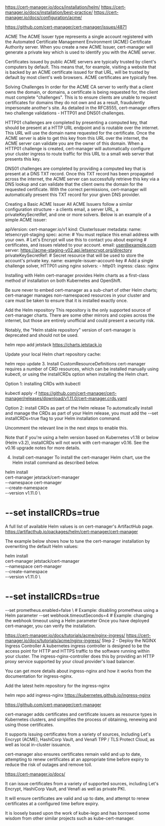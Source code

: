 https://cert-manager.io/docs/installation/helm/
https://cert-manager.io/docs/installation/best-practice/
https://cert-manager.io/docs/configuration/acme/

https://github.com/cert-manager/cert-manager/issues/4871

ACME
The ACME Issuer type represents a single account registered with the Automated Certificate Management Environment (ACME) Certificate Authority server. When you create a new ACME Issuer, cert-manager will generate a private key which is used to identify you with the ACME server.

Certificates issued by public ACME servers are typically trusted by client's computers by default. This means that, for example, visiting a website that is backed by an ACME certificate issued for that URL, will be trusted by default by most client's web browsers. ACME certificates are typically free.

Solving Challenges
In order for the ACME CA server to verify that a client owns the domain, or domains, a certificate is being requested for, the client must complete "challenges". This is to ensure clients are unable to request certificates for domains they do not own and as a result, fraudulently impersonate another's site. As detailed in the RFC8555, cert-manager offers two challenge validations - HTTP01 and DNS01 challenges.

HTTP01 challenges are completed by presenting a computed key, that should be present at a HTTP URL endpoint and is routable over the internet. This URL will use the domain name requested for the certificate. Once the ACME server is able to get this key from this URL over the internet, the ACME server can validate you are the owner of this domain. When a HTTP01 challenge is created, cert-manager will automatically configure your cluster ingress to route traffic for this URL to a small web server that presents this key.

DNS01 challenges are completed by providing a computed key that is present at a DNS TXT record. Once this TXT record has been propagated across the internet, the ACME server can successfully retrieve this key via a DNS lookup and can validate that the client owns the domain for the requested certificate. With the correct permissions, cert-manager will automatically present this TXT record for your given DNS provider.

Creating a Basic ACME Issuer
All ACME Issuers follow a similar configuration structure - a clients email, a server URL, a privateKeySecretRef, and one or more solvers. Below is an example of a simple ACME issuer:


apiVersion: cert-manager.io/v1
kind: ClusterIssuer
metadata:
  name: letsencrypt-staging
spec:
  acme:
    # You must replace this email address with your own.
    # Let's Encrypt will use this to contact you about expiring
    # certificates, and issues related to your account.
    email: user@example.com
    server: https://acme-staging-v02.api.letsencrypt.org/directory
    privateKeySecretRef:
      # Secret resource that will be used to store the account's private key.
      name: example-issuer-account-key
    # Add a single challenge solver, HTTP01 using nginx
    solvers:
    - http01:
        ingress:
          class: nginx

          


Installing with Helm
cert-manager provides Helm charts as a first-class method of installation on both Kubernetes and OpenShift.

Be sure never to embed cert-manager as a sub-chart of other Helm charts; cert-manager manages non-namespaced resources in your cluster and care must be taken to ensure that it is installed exactly once.

Add the Helm repository
This repository is the only supported source of cert-manager charts. There are some other mirrors and copies across the internet, but those are entirely unofficial and could present a security risk.

Notably, the "Helm stable repository" version of cert-manager is deprecated and should not be used.


helm repo add jetstack https://charts.jetstack.io

Update your local Helm chart repository cache:

helm repo update
3. Install CustomResourceDefinitions
cert-manager requires a number of CRD resources, which can be installed manually using kubectl, or using the installCRDs option when installing the Helm chart.

Option 1: installing CRDs with kubectl

kubectl apply -f https://github.com/cert-manager/cert-manager/releases/download/v1.11.0/cert-manager.crds.yaml


Option 2: install CRDs as part of the Helm release
To automatically install and manage the CRDs as part of your Helm release, you must add the --set installCRDs=true flag to your Helm installation command.

Uncomment the relevant line in the next steps to enable this.

Note that if you're using a helm version based on Kubernetes v1.18 or below (Helm v3.2), installCRDs will not work with cert-manager v0.16. See the v0.16 upgrade notes for more details.

4. Install cert-manager
To install the cert-manager Helm chart, use the Helm install command as described below.


helm install \
  cert-manager jetstack/cert-manager \
  --namespace cert-manager \
  --create-namespace \
  --version v1.11.0 \
  # --set installCRDs=true

  A full list of available Helm values is on cert-manager's ArtifactHub page.
  https://artifacthub.io/packages/helm/cert-manager/cert-manager

The example below shows how to tune the cert-manager installation by overwriting the default Helm values:


helm install \
  cert-manager jetstack/cert-manager \
  --namespace cert-manager \
  --create-namespace \
  --version v1.11.0 \
  # --set installCRDs=true
  --set prometheus.enabled=false \  # Example: disabling prometheus using a Helm parameter
  --set webhook.timeoutSeconds=4   # Example: changing the webhook timeout using a Helm parameter
Once you have deployed cert-manager, you can verify the installation.



https://cert-manager.io/docs/tutorials/acme/nginx-ingress/
https://cert-manager.io/docs/tutorials/acme/nginx-ingress/
Step 2 - Deploy the NGINX Ingress Controller
A kubernetes ingress controller is designed to be the access point for HTTP and HTTPS traffic to the software running within your cluster. The ingress-nginx-controller does this by providing an HTTP proxy service supported by your cloud provider's load balancer.


You can get more details about ingress-nginx and how it works from the documentation for ingress-nginx.

Add the latest helm repository for the ingress-nginx


helm repo add ingress-nginx https://kubernetes.github.io/ingress-nginx



https://github.com/cert-manager/cert-manager

cert-manager adds certificates and certificate issuers as resource types in Kubernetes clusters, and simplifies the process of obtaining, renewing and using those certificates.

It supports issuing certificates from a variety of sources, including Let's Encrypt (ACME), HashiCorp Vault, and Venafi TPP / TLS Protect Cloud, as well as local in-cluster issuance.

cert-manager also ensures certificates remain valid and up to date, attempting to renew certificates at an appropriate time before expiry to reduce the risk of outages and remove toil.

https://cert-manager.io/docs/

It can issue certificates from a variety of supported sources, including Let's Encrypt, HashiCorp Vault, and Venafi as well as private PKI.

It will ensure certificates are valid and up to date, and attempt to renew certificates at a configured time before expiry.

It is loosely based upon the work of kube-lego and has borrowed some wisdom from other similar projects such as kube-cert-manager.




